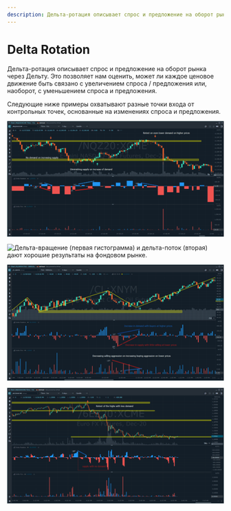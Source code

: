 ```yaml
---
description: Дельта-ротация описывает спрос и предложение на оборот рынка через Дельту.
---
```


# Delta Rotation

Дельта-ротация описывает спрос и предложение на оборот рынка через Дельту. Это позволяет нам оценить, может ли каждое ценовое движение быть связано с увеличением спроса / предложения или, наоборот, с уменьшением спроса и предложения.

Следующие ниже примеры охватывают разные точки входа от контрольных точек, основанные на изменениях спроса и предложения.

![&#x418;&#x441;&#x43F;&#x43E;&#x43B;&#x44C;&#x437;&#x43E;&#x432;&#x430;&#x43D;&#x438;&#x435; Delta Rotation &#x441; &#x444;&#x44C;&#x44E;&#x447;&#x435;&#x440;&#x441;&#x430;&#x43C;&#x438; NQ](../../../.gitbook/assets/example-1.png)

![&#x414;&#x435;&#x43B;&#x44C;&#x442;&#x430;-&#x432;&#x440;&#x430;&#x449;&#x435;&#x43D;&#x438;&#x435; \(&#x43F;&#x435;&#x440;&#x432;&#x430;&#x44F; &#x433;&#x438;&#x441;&#x442;&#x43E;&#x433;&#x440;&#x430;&#x43C;&#x43C;&#x430;\) &#x438; &#x434;&#x435;&#x43B;&#x44C;&#x442;&#x430;-&#x43F;&#x43E;&#x442;&#x43E;&#x43A; \(&#x432;&#x442;&#x43E;&#x440;&#x430;&#x44F;\) &#x434;&#x430;&#x44E;&#x442; &#x445;&#x43E;&#x440;&#x43E;&#x448;&#x438;&#x435; &#x440;&#x435;&#x437;&#x443;&#x43B;&#x44C;&#x442;&#x430;&#x442;&#x44B; &#x43D;&#x430; &#x444;&#x43E;&#x43D;&#x434;&#x43E;&#x432;&#x43E;&#x43C; &#x440;&#x44B;&#x43D;&#x43A;&#x435;.](../../../.gitbook/assets/example-2.png)

![](../../../.gitbook/assets/example-3.png)

![Delta Rotation &#x43F;&#x43E;&#x43A;&#x430;&#x437;&#x44B;&#x432;&#x430;&#x435;&#x442; &quot;&#x43E;&#x442;&#x441;&#x443;&#x442;&#x441;&#x442;&#x432;&#x438;&#x435; &#x441;&#x43F;&#x440;&#x43E;&#x441;&#x430;&quot; &#x43D;&#x430; &#x444;&#x44C;&#x44E;&#x447;&#x435;&#x440;&#x441;&#x44B; &#x43D;&#x430; &#x435;&#x432;&#x440;&#x43E;](../../../.gitbook/assets/example-4.png)

